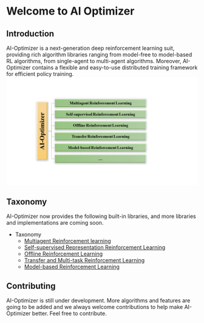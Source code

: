 
# Welcome to AI Optimizer

## Introduction
AI-Optimizer is a next-generation deep reinforcement learning suit, providing rich algorithm libraries ranging from model-free to model-based RL algorithms, from single-agent to multi-agent algorithms. Moreover, AI-Optimizer contains a flexible and easy-to-use distributed training framework for efficient policy training.
![](./images/AI_Optimizer_overview.png)

## Taxonomy
AI-Optimizer now provides the following built-in libraries, and more libraries and implementations are coming soon.
* Taxonomy
  * [Multiagent Reinforcement learning](./libraries/MARL.md)
  * [Self-supervised Representation Reinforcement Learning](./libraries/SSRL.md)
  * [Offline Reinforcement Learning](./libraries/Offline_RL.md)
  * [Transfer and Multi-task Reinforcement Learning](./libraries/Transfer_RL.md)
  * [Model-based Reinforcement Learning](./libraries/MBRL.md)




##  Contributing
AI-Optimizer is still under development. More algorithms and features are going to be added and we always welcome contributions to help make AI-Optimizer better. Feel free to contribute.



